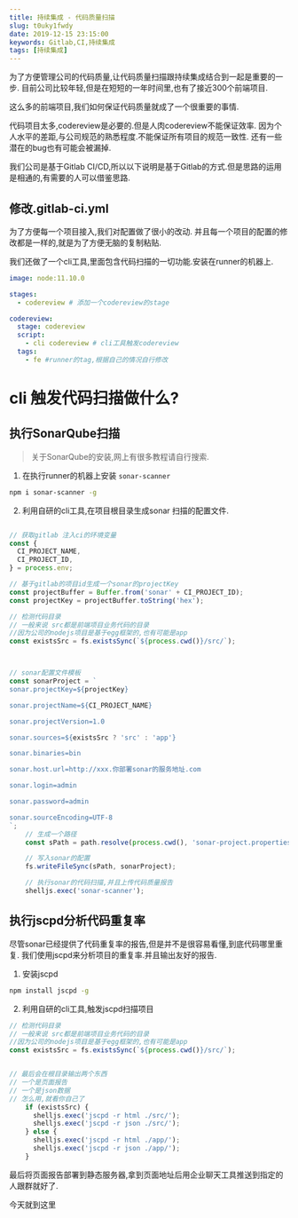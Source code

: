 ```yaml
---
title: 持续集成 - 代码质量扫描
slug: t0uky1fwdy
date: 2019-12-15 23:15:00
keywords: Gitlab,CI,持续集成
tags: [持续集成]
---
```


为了方便管理公司的代码质量,让代码质量扫描跟持续集成结合到一起是重要的一步.
目前公司比较年轻,但是在短短的一年时间里,也有了接近300个前端项目.

这么多的前端项目,我们如何保证代码质量就成了一个很重要的事情.

代码项目太多,codereview是必要的.但是人肉codereview不能保证效率.
因为个人水平的差距,与公司规范的熟悉程度.不能保证所有项目的规范一致性.
还有一些潜在的bug也有可能会被漏掉.

我们公司是基于Gitlab CI/CD,所以以下说明是基于Gitlab的方式.但是思路的运用是相通的,有需要的人可以借鉴思路.



## 修改.gitlab-ci.yml
为了方便每一个项目接入,我们对配置做了很小的改动.
并且每一个项目的配置的修改都是一样的,就是为了方便无脑的复制粘贴.

我们还做了一个cli工具,里面包含代码扫描的一切功能.安装在runner的机器上.

```yml
image: node:11.10.0

stages:
  - codereview # 添加一个codereview的stage

codereview:
  stage: codereview
  script:
    - cli codereview # cli工具触发codereview
  tags:
    - fe #runner的tag,根据自己的情况自行修改
```


# cli 触发代码扫描做什么?

## 执行SonarQube扫描

> 关于SonarQube的安装,网上有很多教程请自行搜索.

1. 在执行runner的机器上安装 `sonar-scanner`

```bash
npm i sonar-scanner -g
```

2. 利用自研的cli工具,在项目根目录生成sonar 扫描的配置文件.

```js

// 获取gitlab 注入ci的环境变量
const {
  CI_PROJECT_NAME,
  CI_PROJECT_ID,
} = process.env;

// 基于gitlab的项目id生成一个sonar的projectKey
const projectBuffer = Buffer.from('sonar' + CI_PROJECT_ID);
const projectKey = projectBuffer.toString('hex');

// 检测代码目录
// 一般来说 src都是前端项目业务代码的目录
//因为公司的nodejs项目是基于egg框架的,也有可能是app
const existsSrc = fs.existsSync(`${process.cwd()}/src/`);



// sonar配置文件模板
const sonarProject = `
sonar.projectKey=${projectKey} 

sonar.projectName=${CI_PROJECT_NAME}

sonar.projectVersion=1.0

sonar.sources=${existsSrc ? 'src' : 'app'}

sonar.binaries=bin

sonar.host.url=http://xxx.你部署sonar的服务地址.com 

sonar.login=admin

sonar.password=admin

sonar.sourceEncoding=UTF-8
`;
    // 生成一个路径
    const sPath = path.resolve(process.cwd(), 'sonar-project.properties');

    // 写入sonar的配置
    fs.writeFileSync(sPath, sonarProject);

    // 执行sonar的代码扫描,并且上传代码质量报告
    shelljs.exec('sonar-scanner');
```


## 执行jscpd分析代码重复率
尽管sonar已经提供了代码重复率的报告,但是并不是很容易看懂,到底代码哪里重复.
我们使用jscpd来分析项目的重复率.并且输出友好的报告.


1. 安装jscpd

```bash
npm install jscpd -g
```


2. 利用自研的cli工具,触发jscpd扫描项目

```js
// 检测代码目录
// 一般来说 src都是前端项目业务代码的目录
//因为公司的nodejs项目是基于egg框架的,也有可能是app
const existsSrc = fs.existsSync(`${process.cwd()}/src/`);


// 最后会在根目录输出两个东西
// 一个是页面报告
// 一个是json数据
// 怎么用,就看你自己了
    if (existsSrc) {
      shelljs.exec('jscpd -r html ./src/');
      shelljs.exec('jscpd -r json ./src/');
    } else {
      shelljs.exec('jscpd -r html ./app/');
      shelljs.exec('jscpd -r json ./app/');
    }
```
最后将页面报告部署到静态服务器,拿到页面地址后用企业聊天工具推送到指定的人跟群就好了.





今天就到这里

